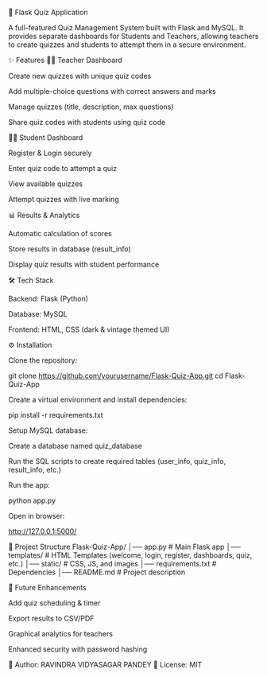 📝 Flask Quiz Application

A full-featured Quiz Management System built with Flask and MySQL.
It provides separate dashboards for Students and Teachers, allowing teachers to create quizzes and students to attempt them in a secure environment.

✨ Features
👩‍🏫 Teacher Dashboard

Create new quizzes with unique quiz codes

Add multiple-choice questions with correct answers and marks

Manage quizzes (title, description, max questions)

Share quiz codes with students using quiz code

👨‍🎓 Student Dashboard

Register & Login securely

Enter quiz code to attempt a quiz

View available quizzes

Attempt quizzes with live marking

📊 Results & Analytics

Automatic calculation of scores

Store results in database (result_info)

Display quiz results with student performance

🛠️ Tech Stack

Backend: Flask (Python)

Database: MySQL

Frontend: HTML, CSS (dark & vintage themed UI)

⚙️ Installation

Clone the repository:

git clone https://github.com/yourusername/Flask-Quiz-App.git
cd Flask-Quiz-App


Create a virtual environment and install dependencies:

pip install -r requirements.txt


Setup MySQL database:

Create a database named quiz_database

Run the SQL scripts to create required tables (user_info, quiz_info, result_info, etc.)

Run the app:

python app.py


Open in browser:

http://127.0.0.1:5000/

📂 Project Structure
Flask-Quiz-App/
│── app.py                # Main Flask app
│── templates/            # HTML Templates (welcome, login, register, dashboards, quiz, etc.)
│── static/               # CSS, JS, and images
│── requirements.txt      # Dependencies
│── README.md             # Project description

🚀 Future Enhancements

Add quiz scheduling & timer

Export results to CSV/PDF

Graphical analytics for teachers

Enhanced security with password hashing

📌 Author: RAVINDRA VIDYASAGAR PANDEY
📌 License: MIT
